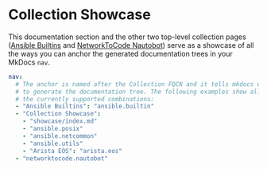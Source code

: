 # Collection Showcase

This documentation section and the other two top-level collection pages ([Ansible Builtins](../ansible.builtin/) and [NetworkToCode Nautobot](../networktocode.nautobot/)) serve as a showcase of all the ways you can anchor the generated documentation trees in your MkDocs `nav`.

```yaml
nav:
  # The anchor is named after the Collection FQCN and it tells mkdocs where
  # to generate the documentation tree. The following examples show all of
  # the currently supported combinations:
  - "Ansible Builtins": "ansible.builtin"
  - "Collection Showcase":
    - "showcase/index.md"
    - "ansible.posix"
    - "ansible.netcommon"
    - "ansible.utils"
    - "Arista EOS": "arista.eos"
  - "networktocode.nautobot"
```
